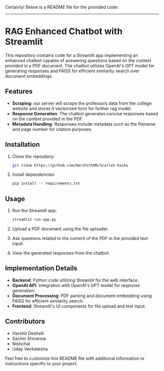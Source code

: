 Certainly! Below is a README file for the provided code:

---

# RAG Enhanced Chatbot with Streamlit

This repository contains code for a Streamlit app implementing an enhanced chatbot capable of answering questions based on the context provided in a PDF document. The chatbot utilizes OpenAI's GPT model for generating responses and FAISS for efficient similarity search over document embeddings.

## Features

- **Scraping**: our server will scrape the professors data from the college website and stores it vectorized form for further rag model.
- **Response Generation**: The chatbot generates concise responses based on the context provided in the PDF.
- **Metadata Handling**: Responses include metadata such as the filename and page number for citation purposes.

## Installation

1. Clone the repository:

   ```bash
   git clone https://github.com/HarshithDR/Scarlet-hacks
   ```


2. Install dependencies:

   ```bash
   pip install -r requirements.txt
   ```

## Usage

1. Run the Streamlit app:

   ```bash
   streamlit run app.py
   ```

2. Upload a PDF document using the file uploader.
3. Ask questions related to the content of the PDF in the provided text input.
4. View the generated responses from the chatbot.

## Implementation Details

- **Backend**: Python code utilizing Streamlit for the web interface.
- **OpenAI API**: Integration with OpenAI's GPT model for response generation.
- **Document Processing**: PDF parsing and document embedding using FAISS for efficient similarity search.
- **Frontend**: Streamlit's UI components for file upload and text input.

## Contributors

- Harshit Deshalli
- Sachin Shivanna
- Nishchal
- Uday Venkatesha


Feel free to customize this README file with additional information or instructions specific to your project.